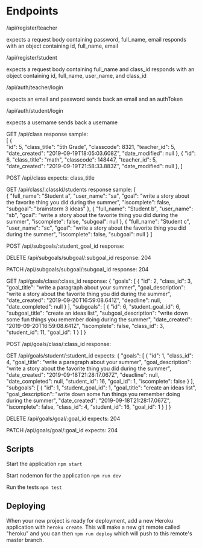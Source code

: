 
Endpoints
==========

/api/register/teacher

expects a request body containing password, full_name, email
responds with an object containing id, full_name, email

/api/register/student

expects a request body containing full_name and class_id
responds with an object containing id, full_name, user_name, and class_id

/api/auth/teacher/login

expects an email and password
sends back an email and an authToken

/api/auth/student/login

expects a username
sends back a username

GET /api/class
response sample:  
[ 
  {   
    "id": 5,
    "class_title": "5th Grade",
    "classcode": 8321,
    "teacher_id": 5,
    "date_created": "2019-09-19T18:05:03.608Z",
    "date_modified": null
  },
  {
    "id": 6,
    "class_title": "math",
    "classcode": 148447,
    "teacher_id": 5,
    "date_created": "2019-09-19T21:58:33.883Z",
    "date_modified": null
  },
]

POST /api/class
expects: class_title

GET /api/class/:classId/students
response sample: 
[    
    {
        "full_name": "Student a",
        "user_name": "sa",
        "goal": "write a story about the favorite thing you did during the summer",
        "iscomplete": false,
        "subgoal": "brainstorm 3 ideas"
    },
    {
        "full_name": "Student b",
        "user_name": "sb",
        "goal": "write a story about the favorite thing you did during the summer",
        "iscomplete": false,
        "subgoal": null
    },
    {
        "full_name": "Student c",
        "user_name": "sc",
        "goal": "write a story about the favorite thing you did during the summer",
        "iscomplete": false,
        "subgoal": null
    }
]

POST /api/subgoals/:student_goal_id 
response:

DELETE /api/subgoals/subgoal/:subgoal_id
response: 204

PATCH /api/subgoals/subgoal/:subgoal_id
response: 204

GET /api/goals/class/:class_id
response:
{
    "goals": [
        {
            "id": 2,
            "class_id": 3,
            "goal_title": "write a paragraph about your summer",
            "goal_description": "write a story about the favorite thing you did during the summer",
            "date_created": "2019-09-20T16:59:08.641Z",
            "deadline": null,
            "date_completed": null
        }
    ],
    "subgoals": [
        {
            "id": 6,
            "student_goal_id": 6,
            "subgoal_title": "create an ideas list",
            "subgoal_description": "write down some fun things you remember doing during the summer",
            "date_created": "2019-09-20T16:59:08.641Z",
            "iscomplete": false,
            "class_id": 3,
            "student_id": 11,
            "goal_id": 1
        }
    ]
}

POST /api/goals/class/:class_id
response:

GET /api/goals/student/:student_id
expects:
{
    "goals": [
        {
            "id": 1,
            "class_id": 4,
            "goal_title": "write a paragraph about your summer",
            "goal_description": "write a story about the favorite thing you did during the summer",
            "date_created": "2019-09-18T21:28:17.067Z",
            "deadline": null,
            "date_completed": null,
            "student_id": 16,
            "goal_id": 1,
            "iscomplete": false
        }
    ],
    "subgoals": [
        {
            "id": 1,
            "student_goal_id": 1,
            "goal_title": "create an ideas list",
            "goal_description": "write down some fun things you remember doing during the summer",
            "date_created": "2019-09-18T21:28:17.067Z",
            "iscomplete": false,
            "class_id": 4,
            "student_id": 16,
            "goal_id": 1
        }
    ]
}

DELETE /api/goals/goal/:goal_id
expects: 204

PATCH /api/goals/goal/:goal_id
expects: 204


## Scripts

Start the application `npm start`

Start nodemon for the application `npm run dev`

Run the tests `npm test`

## Deploying

When your new project is ready for deployment, add a new Heroku application with `heroku create`. This will make a new git remote called "heroku" and you can then `npm run deploy` which will push to this remote's master branch.
